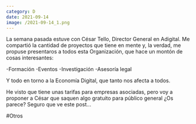 ```yaml
--- 
category: D 
date: 2021-09-14 
image: /2021-09-14_1.png 
--- 
```


La semana pasada estuve con César Tello, Director General en Adigital. Me compartió la cantidad de proyectos que tiene en mente y, la verdad, me propuse presentaros a todos esta Organización, que hace un montón de cosas interesantes: 

-Formación
-Eventos
-Investigación
-Asesoría legal

Y todo en torno a la Economía Digital, que tanto nos afecta a todos. 

He visto que tiene unas tarifas para empresas asociadas, pero voy a proponer a César que saquen algo gratuito para público general ¿Os parece? Seguro que ve este post... 



#Otros